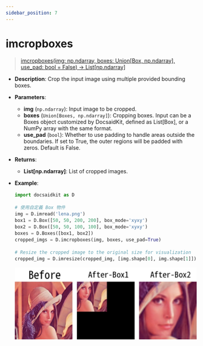 ```yaml
---
sidebar_position: 7
---
```


# imcropboxes

>[imcropboxes(img: np.ndarray, boxes: Union[Box, np.ndarray], use_pad: bool = False) -> List[np.ndarray]](https://github.com/DocsaidLab/DocsaidKit/blob/012540eebaebb2718987dd3ec0f7dcf40f403caa/docsaidkit/vision/functionals.py#L325)

- **Description**: Crop the input image using multiple provided bounding boxes.

- **Parameters**:

    - **img** (`np.ndarray`): Input image to be cropped.
    - **boxes** (`Union[Boxes, np.ndarray]`): Cropping boxes. Input can be a Boxes object customized by DocsaidKit, defined as List[Box], or a NumPy array with the same format.
    - **use_pad** (`bool`): Whether to use padding to handle areas outside the boundaries. If set to True, the outer regions will be padded with zeros. Default is False.

- **Returns**:

    - **List[np.ndarray]**: List of cropped images.

- **Example**:

    ```python
    import docsaidkit as D

    # 使用自定義 Box 物件
    img = D.imread('lena.png')
    box1 = D.Box([50, 50, 200, 200], box_mode='xyxy')
    box2 = D.Box([50, 50, 100, 100], box_mode='xyxy')
    boxes = D.Boxes([box1, box2])
    cropped_imgs = D.imcropboxes(img, boxes, use_pad=True)

    # Resize the cropped image to the original size for visualization
    cropped_img = D.imresize(cropped_img, [img.shape[0], img.shape[1]])
    ```

    ![imcropbox_boxes](./resource/test_imcropboxes.jpg)
